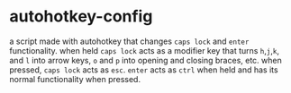 # autohotkey-config
a script made with autohotkey that changes `caps lock` and `enter` functionality. when held `caps lock` acts as a modifier key that turns `h`,`j`,`k`, and `l` into arrow keys, `o` and `p` into opening and closing braces, etc. when pressed, `caps lock` acts as `esc`. `enter` acts as `ctrl` when held and has its normal functionality when pressed.
